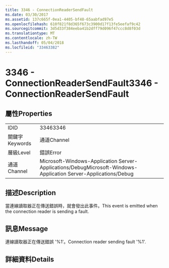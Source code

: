 ```yaml
---
title: 3346 - ConnectionReaderSendFault
ms.date: 03/30/2017
ms.assetid: 137c665f-0ea1-4405-bf48-65aabfad97e5
ms.openlocfilehash: 610f821f8d365f673c3900d17f13fe5eefaf9c42
ms.sourcegitcommit: 3d5d33f384eeba41b2dff79d096f47ccc8d8f03d
ms.translationtype: MT
ms.contentlocale: zh-TW
ms.lasthandoff: 05/04/2018
ms.locfileid: "33463382"
---
```

# <a name="3346---connectionreadersendfault"></a><span data-ttu-id="2823a-102">3346 - ConnectionReaderSendFault</span><span class="sxs-lookup"><span data-stu-id="2823a-102">3346 - ConnectionReaderSendFault</span></span>
## <a name="properties"></a><span data-ttu-id="2823a-103">屬性</span><span class="sxs-lookup"><span data-stu-id="2823a-103">Properties</span></span>  
  
|||  
|-|-|  
|<span data-ttu-id="2823a-104">ID</span><span class="sxs-lookup"><span data-stu-id="2823a-104">ID</span></span>|<span data-ttu-id="2823a-105">3346</span><span class="sxs-lookup"><span data-stu-id="2823a-105">3346</span></span>|  
|<span data-ttu-id="2823a-106">關鍵字</span><span class="sxs-lookup"><span data-stu-id="2823a-106">Keywords</span></span>|<span data-ttu-id="2823a-107">通道</span><span class="sxs-lookup"><span data-stu-id="2823a-107">Channel</span></span>|  
|<span data-ttu-id="2823a-108">層級</span><span class="sxs-lookup"><span data-stu-id="2823a-108">Level</span></span>|<span data-ttu-id="2823a-109">錯誤</span><span class="sxs-lookup"><span data-stu-id="2823a-109">Error</span></span>|  
|<span data-ttu-id="2823a-110">通道</span><span class="sxs-lookup"><span data-stu-id="2823a-110">Channel</span></span>|<span data-ttu-id="2823a-111">Microsoft-Windows-Application Server-Applications/Debug</span><span class="sxs-lookup"><span data-stu-id="2823a-111">Microsoft-Windows-Application Server-Applications/Debug</span></span>|  
  
## <a name="description"></a><span data-ttu-id="2823a-112">描述</span><span class="sxs-lookup"><span data-stu-id="2823a-112">Description</span></span>  
 <span data-ttu-id="2823a-113">當連線讀取器正在傳送錯誤時，就會發出此事件。</span><span class="sxs-lookup"><span data-stu-id="2823a-113">This event is emitted when the connection reader is sending a fault.</span></span>  
  
## <a name="message"></a><span data-ttu-id="2823a-114">訊息</span><span class="sxs-lookup"><span data-stu-id="2823a-114">Message</span></span>  
 <span data-ttu-id="2823a-115">連線讀取器正在傳送錯誤 '%1'。</span><span class="sxs-lookup"><span data-stu-id="2823a-115">Connection reader sending fault '%1'.</span></span>  
  
## <a name="details"></a><span data-ttu-id="2823a-116">詳細資料</span><span class="sxs-lookup"><span data-stu-id="2823a-116">Details</span></span>
